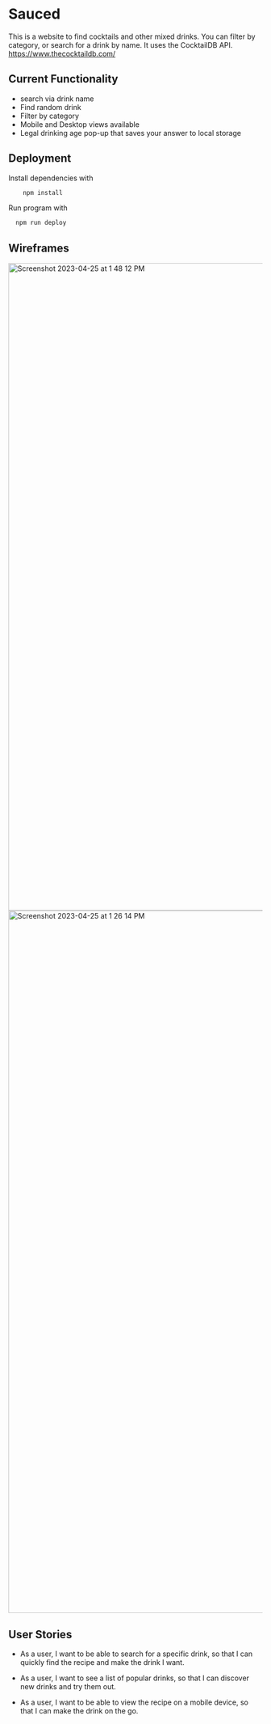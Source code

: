 # Sauced

This is a website to find cocktails and other mixed drinks. You can filter by category, or search for a drink by name. It uses the CocktailDB API.
https://www.thecocktaildb.com/


## Current Functionality
- search via drink name
- Find random drink
- Filter by category
- Mobile and Desktop views available
- Legal drinking age pop-up that saves your answer to local storage





## Deployment

Install dependencies with
```bash
    npm install
```
Run program with 

```bash
  npm run deploy
```


## Wireframes

<img width="1281" alt="Screenshot 2023-04-25 at 1 48 12 PM" src="https://user-images.githubusercontent.com/93214149/234682298-fdc808b2-eaab-4d7b-997b-f7ebdbb79e15.png">

<img width="1390" alt="Screenshot 2023-04-25 at 1 26 14 PM" src="https://user-images.githubusercontent.com/93214149/234682329-9a584c65-5504-4403-b5b5-845724706483.png">

## User Stories
 - As a user, I want to be able to search for a specific drink, so that I can quickly find the recipe and make the drink I want.

- As a user, I want to see a list of popular drinks, so that I can discover new drinks and try them out.

- As a user, I want to be able to view the recipe on a mobile device, so that I can make the drink on the go.